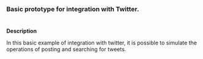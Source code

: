 
<h3>Basic prototype for integration with Twitter.</h3>

#
**Description**

In this basic example of integration with twitter, it is possible to simulate the operations of posting and searching for tweets.




